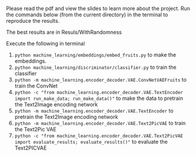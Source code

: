 Please read the pdf and view the slides to learn more about the project. Run the commands below (from the current directory) in the terminal to reproduce the results.

The best results are in Resuls/WithRandomness

Execute the following in terminal
1. `python machine_learning/embeddings/embed_fruits.py` to make the embeddings.
2. `python machine_learning/discriminator/classifier.py` to train the classifier
3. `python -m machine_learning.encoder_decoder.VAE.ConvNetVAEFruits` to train the ConvNet
4. `python -c "from machine_learning.encoder_decoder.VAE.TextEncoder import run_make_data; run_make_data()"` to make the data to pretrain the Text2Image encoding network
5. `python -m machine_learning.encoder_decoder.VAE.TextEncoder` to pretrain the Text2Image encoding network
6. `python -m machine_learning.encoder_decoder.VAE.Text2PicVAE` to train the Text2Pic VAE
6. `python -c "from machine_learning.encoder_decoder.VAE.Text2PicVAE import evaluate_results; evaluate_results()"` to evaluate the Text2PICVAE